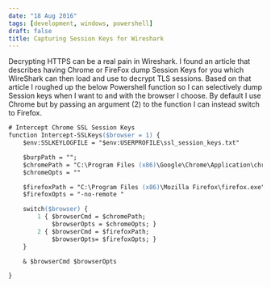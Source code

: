```yaml
---
date: "18 Aug 2016"
tags: [development, windows, powershell]
draft: false
title: Capturing Session Keys for Wireshark
---
```


Decrypting HTTPS can be a real pain in Wireshark. I found an article that describes having Chrome 
or FireFox dump Session Keys for you which WireShark can then load and use to decrypt TLS sessions. 
Based on that article I roughed up the below Powershell function so I can selectively dump Session 
keys when I want to and with the browser I choose. By default I use Chrome but by passing an argument 
(2) to the function I can instead switch to Firefox.

```ps
# Intercept Chrome SSL Session Keys
function Intercept-SSLKeys($browser = 1) {
    $env:SSLKEYLOGFILE = "$env:USERPROFILE\ssl_session_keys.txt"

    $burpPath = "";
    $chromePath = "C:\Program Files (x86)\Google\Chrome\Application\chrome.exe";
    $chromeOpts = ""

    $firefoxPath = "C:\Program Files (x86)\Mozilla Firefox\firefox.exe";
    $firefoxOpts = "-no-remote "

    switch($browser) {
        1 { $browserCmd = $chromePath;
            $browserOpts = $chromeOpts; }
        2 { $browserCmd = $firefoxPath;
            $browserOpts= $firefoxOpts; }
    }

    & $browserCmd $browserOpts

}
```